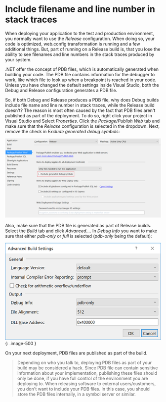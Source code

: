 # Include filename and line number in stack traces

When deploying your application to the test and production environment, you normally want to use the _Release_ configuration. When doing so, your code is optimized, web.config transformation is running and a few additional things. But, part of running on a Release build is, that you lose the ability to see filenames and line numbers in the stack traces produced by your system.

.NET offer the concept of PDB files, which is automatically generated when building your code. The PDB file contains information for the debugger to work, like which file to look up when a breakpoint is reached in your code. Unless you have changed the default settings inside Visual Studio, both the Debug and Release configuration generates a PDB file.

So, if both Debug and Release produces a PDB file, why does Debug builds include file name and line number in stack traces, while the Release build doesn't? The reason is most often caused by the fact that PDB files aren't published as part of the deployment. To do so, right click your project in Visual Studio and Select _Properties_. Click the _Package/Publish Web_ tab and make sure that the _Release_ configuration is selected in the dropdown. Next, remove the check in _Exclude generated debug symbols_:

![Exclude generated debug symbols](images/exclude_generated_debug_symbols.png)

Also, make sure that the PDB file is generated as part of Release builds. Select the _Build_ tab and click _Advanced..._. In _Debug Info_ you want to make sure that either _pdb-only_ or _full_ is selected (_pdb-only_ being the default):

![Advanced build settings](images/advanced_build_settings.png){: .image-500 }

On your next deployment, PDB files are published as part of the build.

> Depending on who you talk to, deploying PDB files as part of your build may be considered a hack. Since PDB file can contain sensitive information about your implementation, publishing these files should only be done, if you have full control of the environment you are deploying to. When releasing software to external users/customers, you don't want to include your PDB files. In this case, you should store the PDB files internally, in a symbol server or similar.